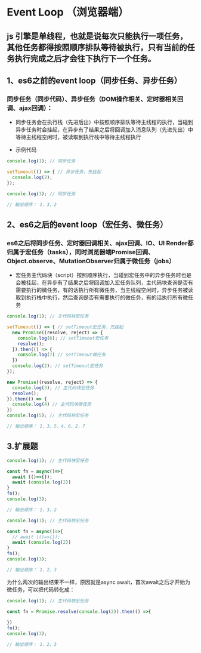 # Event Loop （浏览器端）

## js 引擎是单线程，也就是说每次只能执行一项任务，其他任务都得按照顺序排队等待被执行，只有当前的任务执行完成之后才会往下执行下一个任务。

## 1、es6之前的event loop（同步任务、异步任务）

### 同步任务（同步代码）、异步任务（DOM操作相关、定时器相关回调、ajax回调）：

- 同步任务会在执行栈（先进后出）中按照顺序排队等待主线程的执行，当碰到异步任务时会挂起，在异步有了结果之后将回调加入消息队列（先进先出）中等待主线程空闲时，被读取到执行栈中等待主线程执行


- 示例代码
```js
console.log(1); // 同步任务

setTimeout(() => { // 异步任务，先挂起
  console.log(2);
});

console.log(3); // 同步任务

// 输出顺序： 1、3、2
```

## 2、es6之后的event loop（宏任务、微任务）


### es6之后将同步任务、定时器回调相关、ajax回调、IO、UI Render都归属于宏任务（tasks），同时浏览器端Promise回调、Object.observe、MutationObserver归属于微任务（jobs）

- 宏任务主代码块（script）按照顺序执行，当碰到宏任务中的异步任务时也是会被挂起，在异步有了结果之后将回调加入宏任务队列，主代码块查询是否有需要执行的微任务，有的话执行所有微任务，当主线程空闲时，异步任务被读取到执行栈中执行，然后查询是否有需要执行的微任务，有的话执行所有微任务

```js
console.log(1); // 主代码块宏任务

setTimeout(() => { // setTimeout宏任务，先挂起
  new Promise((resolve, reject) => {
    console.log(6); // setTimeout宏任务
    resolve();
  }).then(() => {
    console.log(7) // setTimeout微任务
  })
  console.log(2); // setTimeout宏任务
});

new Promise((resolve, reject) => {
  console.log(3); // 主代码块宏任务
  resolve();
}).then(() => {
  console.log(4) // 主代码块微任务
})
console.log(5); // 主代码块宏任务

// 输出顺序： 1、3、5、4、6、2、7
```

## 3.扩展题

```js
console.log(1); // 主代码块宏任务

const fn = async()=>{
  await (()=>{});
  await (console.log(2))
}
fn();
console.log(3);

// 输出顺序： 1、3、2
```

```js
console.log(1); // 主代码块宏任务

const fn = async()=>{
  // await (()=>{});
  await (console.log(2))
}
fn();
console.log(3);

// 输出顺序： 1、2、3
```
为什么两次的输出结果不一样，原因就是async await，首次await之后才开始为微任务，可以把代码转化成：


```js
console.log(1); // 主代码块宏任务

const fn = Promise.resolve(console.log(2)).then(() =>{
  
})
fn();
console.log(3);

// 输出顺序： 1、2、3
```